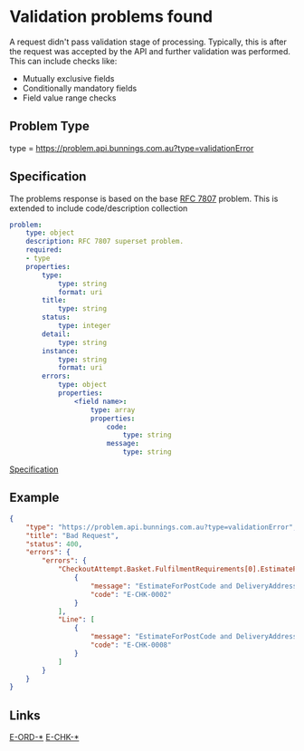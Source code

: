 # Validation problems found

A request didn't pass validation stage of processing. Typically, this is after the request was accepted by the API and further
validation was performed. This can include checks like:
- Mutually exclusive fields
- Conditionally mandatory fields
- Field value range checks


## Problem Type

type = https://problem.api.bunnings.com.au?type=validationError

## Specification

The problems response is based on the base [RFC 7807](https://tools.ietf.org/html/rfc7807) problem.
This is extended to include code/description collection

```yaml
problem:
    type: object
    description: RFC 7807 superset problem.
    required:
    - type
    properties:
        type:
            type: string
            format: uri
        title:
            type: string
        status:
            type: integer
        detail:
            type: string
        instance:
            type: string
            format: uri
        errors:
            type: object
            properties:
                <field name>:
                    type: array
                    properties:
                        code:
                            type: string
                        message:
                            type: string
```
[Specification](./validationError.yaml)

## Example

```json
{
    "type": "https://problem.api.bunnings.com.au?type=validationError",
    "title": "Bad Request",
    "status": 400,
    "errors": {
        "errors": {
            "CheckoutAttempt.Basket.FulfilmentRequirements[0].EstimateForPostCode": [
                {
                    "message": "EstimateForPostCode and DeliveryAddressRef are mutually exclusive",
                    "code": "E-CHK-0002"
                }
            ],
            "Line": [
                {
                    "message": "EstimateForPostCode and DeliveryAddressRef cannot be mixed in one request",
                    "code": "E-CHK-0008"
                }
            ]
        }
    }
}
```
## Links

[E-ORD-*](https://problem.api.bunnings.com.au/?codes=errorCodesOrdering)
[E-CHK-*](https://problem.api.bunnings.com.au/?codes=errorCodesCheckout)